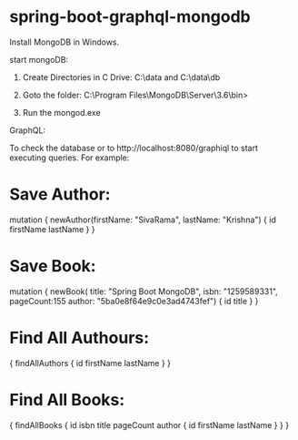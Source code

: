 # spring-boot-graphql-mongodb

Install MongoDB in Windows.

start mongoDB:

1.  Create Directories in C Drive:
        C:\data and C:\data\db
2.  Goto the folder: C:\Program Files\MongoDB\Server\3.6\bin>

3.  Run the mongod.exe
       
GraphQL:

To check the database or to http://localhost:8080/graphiql to start executing queries. For example:

# Save Author:

mutation {
  newAuthor(firstName: "SivaRama", lastName: "Krishna") {
    id
    firstName
    lastName
  }
}

# Save Book:

mutation {
  newBook(
    title: "Spring Boot MongoDB", 
    isbn: "1259589331", 
    pageCount:155
    author: "5ba0e8f64e9c0e3ad4743fef") {
      id title
  }
}

# Find All Authours:

{
  findAllAuthors {
    id
    firstName
    lastName
  }
}

# Find All Books:

{
  findAllBooks {
    id
    isbn
    title
    pageCount
    author {
      id
      firstName
      lastName
    }
  }
}
